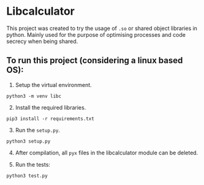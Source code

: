 # Libcalculator
This project was created to try the usage of `.so` or shared object libraries in python.
Mainly used for the purpose of optimising processes and code secrecy when being shared.

## To run this project (considering a linux based OS):
1. Setup the virtual environment.
```
python3 -m venv libc
```

2. Install the required libraries.
```
pip3 install -r requirements.txt
```

3. Run the `setup.py`.
```
python3 setup.py
```

4. After compilation, all `pyx` files in the libcalculator module can be deleted.

5. Run the tests:
```
python3 test.py
```